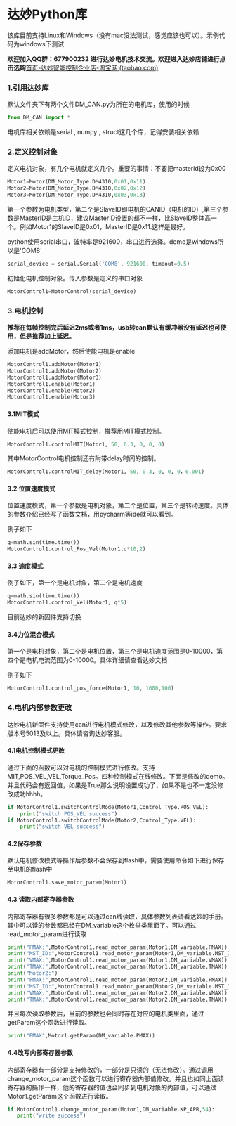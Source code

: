 # 达妙Python库

该库目前支持Linux和Windows（没有mac没法测试，感觉应该也可以）。示例代码为windows下测试

**欢迎加入QQ群：677900232 进行达妙电机技术交流。欢迎进入达妙店铺进行点击选购**[首页-达妙智能控制企业店-淘宝网 (taobao.com)](https://shop290016675.taobao.com/?spm=pc_detail.29232929/evo365560b447259.shop_block.dshopinfo.59f47dd6w4Z4dX)

### 1.引用达妙库

默认文件夹下有两个文件DM_CAN.py为所在的电机库，使用的时候

```python
from DM_CAN import *	
```

电机库相关依赖是serial , numpy , struct这几个库，记得安装相关依赖

### 2.定义控制对象

定义电机对象，有几个电机就定义几个。重要的事情：不要把masterid设为0x00

```python
Motor1=Motor(DM_Motor_Type.DM4310,0x01,0x11)
Motor2=Motor(DM_Motor_Type.DM4310,0x02,0x12)
Motor3=Motor(DM_Motor_Type.DM4310,0x03,0x13)
```

第一个参数为电机类型，第二个是SlaveID即电机的CANID（电机的ID）,第三个参数是MasterID是主机ID，建议MasterID设置的都不一样，比SlaveID整体高一个。例如Motor1的SlaveID是0x01，MasterID是0x11.这样是最好。

python使用serial串口，波特率是921600，串口进行选择。demo是windows所以是'COM8'

```python
serial_device = serial.Serial('COM8', 921600, timeout=0.5)
```

初始化电机控制对象。传入参数是定义的串口对象

```python
MotorControl1=MotorControl(serial_device)
```

### 3.电机控制

**推荐在每帧控制完后延迟2ms或者1ms，usb转can默认有缓冲器没有延迟也可使用，但是推荐加上延迟。**

添加电机是addMotor，然后使能电机是enable

```python
MotorControl1.addMotor(Motor1)
MotorControl1.addMotor(Motor2)
MotorControl1.addMotor(Motor3)
MotorControl1.enable(Motor1)
MotorControl1.enable(Motor2)
MotorControl1.enable(Motor3)
```

#### 3.1MIT模式

使能电机后可以使用MIT模式控制，推荐用MIT模式控制。

```python
MotorControl1.controlMIT(Motor1, 50, 0.3, 0, 0, 0)
```

其中MotorControl电机控制还有附带delay时间的控制。

```python
MotorControl1.controlMIT_delay(Motor1, 50, 0.3, 0, 0, 0，0.001)
```

#### 3.2 位置速度模式

位置速度模式，第一个参数是电机对象，第二个是位置，第三个是转动速度。具体的参数介绍已经写了函数文档，用pycharm等ide就可以看到。

例子如下

```python
q=math.sin(time.time())
MotorControl1.control_Pos_Vel(Motor1,q*10,2)
```

#### 3.3 速度模式

例子如下，第一个是电机对象，第二个是电机速度

```python
q=math.sin(time.time())
MotorControl1.control_Vel(Motor1, q*5)
```

目前达妙的新固件支持切换

#### 3.4力位混合模式

第一个是电机对象，第二个是电机位置，第三个是电机速度范围是0-10000，第四个是电机电流范围为0-10000。具体详细请查看达妙文档

例子如下

```python
MotorControl1.control_pos_force(Motor1, 10, 1000,100)
```

### 4.电机内部参数更改

达妙电机新固件支持使用can进行电机模式修改，以及修改其他参数等操作。要求版本号5013及以上。具体请咨询达妙客服。

#### 4.1电机控制模式更改

通过下面的函数可以对电机的控制模式进行修改。支持MIT,POS_VEL,VEL,Torque_Pos。四种控制模式在线修改。下面是修改的demo。并且代码会有返回值，如果是True那么说明设置成功了，如果不是也不一定没修改成功hhhh。

```python
if MotorControl1.switchControlMode(Motor1,Control_Type.POS_VEL):
    print("switch POS_VEL success")
if MotorControl1.switchControlMode(Motor2,Control_Type.VEL):
    print("switch VEL success")
```

#### 4.2保存参数

默认电机修改模式等操作后参数不会保存到flash中，需要使用命令如下进行保存至电机的flash中

```python
MotorControl1.save_motor_param(Motor1)
```

#### 4.3 读取内部寄存器参数

内部寄存器有很多参数都是可以通过can线读取，具体参数列表请看达妙的手册。其中可以读的参数都已经在DM_variable这个枚举类里面了。可以通过read_motor_param进行读取

```python
print("PMAX:",MotorControl1.read_motor_param(Motor1,DM_variable.PMAX))
print("MST_ID:",MotorControl1.read_motor_param(Motor1,DM_variable.MST_ID))
print("VMAX:",MotorControl1.read_motor_param(Motor1,DM_variable.VMAX))
print("TMAX:",MotorControl1.read_motor_param(Motor1,DM_variable.TMAX))
print("Motor2:")
print("PMAX:",MotorControl1.read_motor_param(Motor2,DM_variable.PMAX))
print("MST_ID:",MotorControl1.read_motor_param(Motor2,DM_variable.MST_ID))
print("VMAX:",MotorControl1.read_motor_param(Motor2,DM_variable.VMAX))
print("TMAX:",MotorControl1.read_motor_param(Motor2,DM_variable.TMAX))
```

并且每次读取参数后，当前的参数也会同时存在对应的电机类里面，通过getParam这个函数进行读取。

```python
print("PMAX",Motor1.getParam(DM_variable.PMAX))
```

#### 4.4改写内部寄存器参数

内部寄存器有一部分是支持修改的，一部分是只读的（无法修改）。通过调用change_motor_param这个函数可以进行寄存器内部值修改。并且也如同上面读寄存器的操作一样，他的寄存器的值也会同步到电机对象的内部值，可以通过Motor1.getParam这个函数进行读取。

```python
if MotorControl1.change_motor_param(Motor1,DM_variable.KP_APR,54):
   print("write success")
```

